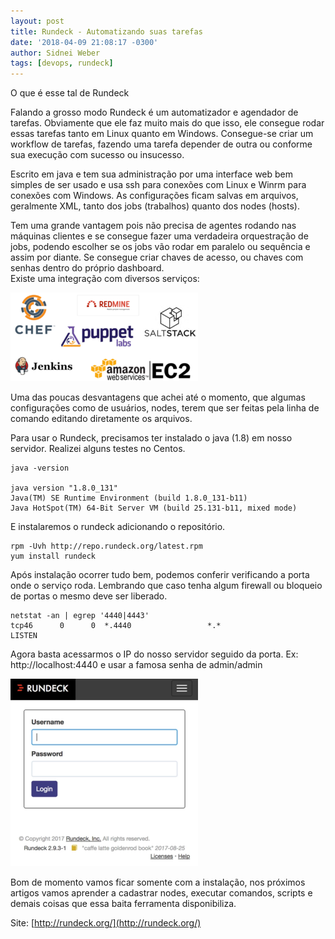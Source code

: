 ```yaml
---
layout: post
title: Rundeck - Automatizando suas tarefas
date: '2018-04-09 21:08:17 -0300'
author: Sidnei Weber
tags: [devops, rundeck]
---
```


O que é esse tal de Rundeck

Falando a grosso modo Rundeck é um automatizador e agendador de tarefas. Obviamente que ele faz muito mais do que isso, ele consegue rodar essas tarefas tanto em Linux quanto em Windows. Consegue-se criar um workflow de tarefas, fazendo uma tarefa depender de outra ou conforme sua execução com sucesso ou insucesso.

Escrito em java e tem sua administração por uma interface web bem simples de ser usado e usa ssh para conexões com Linux e Winrm para conexões com Windows. As configurações ficam salvas em arquivos, geralmente XML, tanto dos jobs (trabalhos) quanto dos nodes (hosts).

Tem uma grande vantagem pois não precisa de agentes rodando nas máquinas clientes e se consegue fazer uma verdadeira orquestração de jobs, podendo escolher se os jobs vão rodar em paralelo ou sequência e assim por diante. Se consegue criar chaves de acesso, ou chaves com senhas dentro do próprio dashboard.  
Existe uma integração com diversos serviços:

![rundeck ><](/img/uploads/2018/04/Captura-de-tela-de-2018-04-09-21-09-32-300x142.png)

Uma das poucas desvantagens que achei até o momento, que algumas configurações como de usuários, nodes, terem que ser feitas pela linha de comando editando diretamente os arquivos.

Para usar o Rundeck, precisamos ter instalado o java (1.8) em nosso servidor. Realizei alguns testes no Centos.

```shell
java -version

java version "1.8.0_131"
Java(TM) SE Runtime Environment (build 1.8.0_131-b11)
Java HotSpot(TM) 64-Bit Server VM (build 25.131-b11, mixed mode)
```

E instalaremos o rundeck adicionando o repositório.

```shell
rpm -Uvh http://repo.rundeck.org/latest.rpm
yum install rundeck
```

Após instalação ocorrer tudo bem, podemos conferir verificando a porta onde o serviço roda. Lembrando que caso tenha algum firewall ou bloqueio de portas o mesmo deve ser liberado.

```shell
netstat -an | egrep '4440|4443'
tcp46      0      0  *.4440                 *.*                    LISTEN
```

Agora basta acessarmos o IP do nosso servidor seguido da porta. Ex: http://localhost:4440 e usar a famosa senha de admin/admin

![rundeck ><](/img/uploads/2018/04/1DavE3K2jDhlyPljVdaeAeQ-300x300.png)

Bom de momento vamos ficar somente com a instalação, nos próximos artigos vamos aprender a cadastrar nodes, executar comandos, scripts e demais coisas que essa baita ferramenta disponibiliza.

Site: [http://rundeck.org/](http://rundeck.org/)
